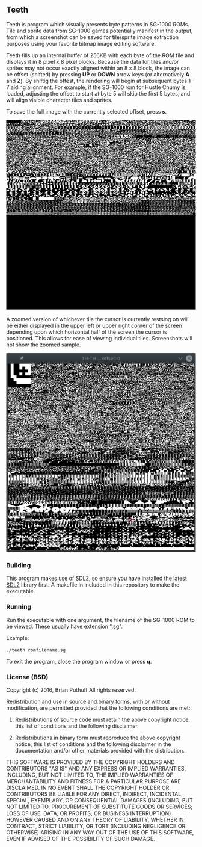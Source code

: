 ## Teeth

Teeth is program which visually presents byte patterns in SG-1000 ROMs. Tile and sprite data from SG-1000 games potentially manifest in the output, from which a screenshot can be saved for tile/sprite image extraction purposes using your favorite bitmap image editing software.

Teeth fills up an internal buffer of 256KB with each byte of the ROM file and displays it in 8 pixel x 8 pixel blocks. Because the data for tiles and/or sprites may not occur exactly aligned within an 8 x 8 block, the image can be offset (shifted) by pressing **UP** or **DOWN** arrow keys (or alternatively **A** and **Z**). By shiftig the offest, the rendering will begin at subsequent bytes 1 - 7 aiding alignment. For example, if the SG-1000 rom for Hustle Chumy is loaded, adjusting the offset to start at byte 5 will skip the first 5 bytes, and will align visible character tiles and sprites.

To save the full image with the currently selected offset, press ***s***.

![Hustle Chumy output at offset 5](./sample-image_1.png)

A zoomed version of whichever tile the cursor is currently restsing on will be either displayed in the upper left or upper right corner of the screen depending upon which horizontal half of the  screen the cursor is positioned. This allows for ease of viewing individual tiles. Screenshots will not show the zoomed sample.

![ZOOM 909](./sample-image_2.png)

### Building

This program makes use of SDL2, so ensure you have installed the latest [SDL2](http://libsdl.org) library first. A makefile in included in this repository to make the executable.

### Running

Run the executable with one argument, the filename of the SG-1000 ROM to be viewed. These usually have extension ".sg".

Example:

`./teeth romfilename.sg`

To exit the program, close the program window or press **q**.

### License (BSD)

Copyright (c) 2016, Brian Puthuff
All rights reserved.

Redistribution and use in source and binary forms, with or without modification, are permitted provided that the following conditions are met:

1. Redistributions of source code must retain the above copyright notice, this list of conditions and the following disclaimer.

2. Redistributions in binary form must reproduce the above copyright notice, this list of conditions and the following disclaimer in the documentation and/or other materials provided with the distribution.

THIS SOFTWARE IS PROVIDED BY THE COPYRIGHT HOLDERS AND CONTRIBUTORS "AS IS" AND ANY EXPRESS OR IMPLIED WARRANTIES, INCLUDING, BUT NOT LIMITED TO, THE IMPLIED WARRANTIES OF MERCHANTABILITY AND FITNESS FOR A PARTICULAR PURPOSE ARE DISCLAIMED. IN NO EVENT SHALL THE COPYRIGHT HOLDER OR CONTRIBUTORS BE LIABLE FOR ANY DIRECT, INDIRECT, INCIDENTAL, SPECIAL, EXEMPLARY, OR CONSEQUENTIAL DAMAGES (INCLUDING, BUT NOT LIMITED TO, PROCUREMENT OF SUBSTITUTE GOODS OR SERVICES; LOSS OF USE, DATA, OR PROFITS; OR BUSINESS INTERRUPTION) HOWEVER CAUSED AND ON ANY THEORY OF LIABILITY, WHETHER IN CONTRACT, STRICT LIABILITY, OR TORT (INCLUDING NEGLIGENCE OR OTHERWISE) ARISING IN ANY WAY OUT OF THE USE OF THIS SOFTWARE, EVEN IF ADVISED OF THE POSSIBILITY OF SUCH DAMAGE.
